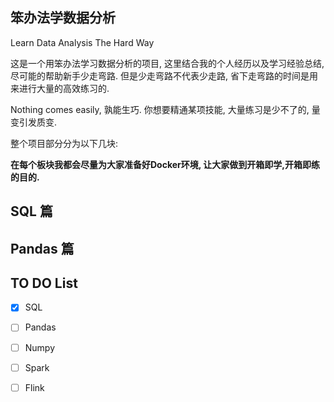 ## 笨办法学数据分析
Learn Data Analysis The Hard Way

这是一个用笨办法学习数据分析的项目, 这里结合我的个人经历以及学习经验总结, 尽可能的帮助新手少走弯路.
但是少走弯路不代表少走路, 省下走弯路的时间是用来进行大量的高效练习的.

Nothing comes easily, 
孰能生巧. 你想要精通某项技能, 大量练习是少不了的, 量变引发质变.

整个项目部分分为以下几块:

**在每个板块我都会尽量为大家准备好Docker环境, 让大家做到开箱即学,开箱即练的目的.**


## SQL 篇


## Pandas 篇




## TO DO List
- [X] SQL
- [ ] Pandas
- [ ] Numpy
- [ ] Spark
- [ ]  Flink



